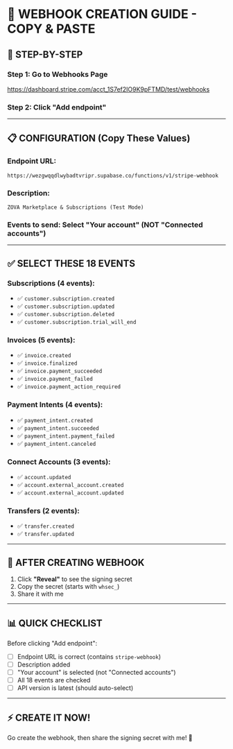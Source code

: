 # 🔔 WEBHOOK CREATION GUIDE - COPY & PASTE

## 🎯 STEP-BY-STEP

### **Step 1: Go to Webhooks Page**
https://dashboard.stripe.com/acct_1S7ef2IO9K9pFTMD/test/webhooks

### **Step 2: Click "Add endpoint"**

---

## 📋 CONFIGURATION (Copy These Values)

### **Endpoint URL:**
```
https://wezgwqqdlwybadtvripr.supabase.co/functions/v1/stripe-webhook
```

### **Description:**
```
ZOVA Marketplace & Subscriptions (Test Mode)
```

### **Events to send:** Select "Your account" (NOT "Connected accounts")

---

## ✅ SELECT THESE 18 EVENTS

### **Subscriptions (4 events):**
- ✅ `customer.subscription.created`
- ✅ `customer.subscription.updated`
- ✅ `customer.subscription.deleted`
- ✅ `customer.subscription.trial_will_end`

### **Invoices (5 events):**
- ✅ `invoice.created`
- ✅ `invoice.finalized`
- ✅ `invoice.payment_succeeded`
- ✅ `invoice.payment_failed`
- ✅ `invoice.payment_action_required`

### **Payment Intents (4 events):**
- ✅ `payment_intent.created`
- ✅ `payment_intent.succeeded`
- ✅ `payment_intent.payment_failed`
- ✅ `payment_intent.canceled`

### **Connect Accounts (3 events):**
- ✅ `account.updated`
- ✅ `account.external_account.created`
- ✅ `account.external_account.updated`

### **Transfers (2 events):**
- ✅ `transfer.created`
- ✅ `transfer.updated`

---

## 🔐 AFTER CREATING WEBHOOK

1. Click **"Reveal"** to see the signing secret
2. Copy the secret (starts with `whsec_`)
3. Share it with me

---

## 📊 QUICK CHECKLIST

Before clicking "Add endpoint":
- [ ] Endpoint URL is correct (contains `stripe-webhook`)
- [ ] Description added
- [ ] "Your account" is selected (not "Connected accounts")
- [ ] All 18 events are checked
- [ ] API version is latest (should auto-select)

---

## ⚡ CREATE IT NOW!

Go create the webhook, then share the signing secret with me! 🚀
